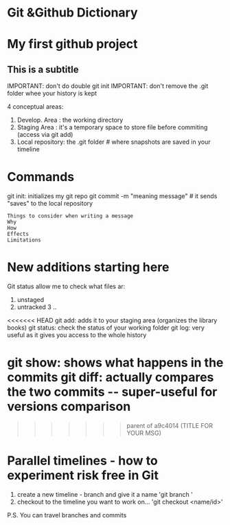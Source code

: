 # Git &Github Dictionary
# My first github project
## This is a subtitle

IMPORTANT: don't do double git init
IMPORTANT: don't remove the .git folder whee your history is kept

4 conceptual areas:
1. Develop. Area : the working directory
2. Staging Area : it's a temporary space to store file before commiting (access via git add)
4. Local repository: the .git folder # where snapshots are saved in your timeline

# Commands
git init: initializes my git repo
git commit -m "meaning message"  # it sends "saves" to the local repository

	Things to consider when writing a message
	Why
	How
	Effects
	Limitations

# New additions starting here
Git status allow me to check what files ar:
1. unstaged
2. untracked
3 ..

<<<<<<< HEAD
git add: adds it to your staging area (organizes the library books)
git status: check the status of your working folder
git log: very useful as it gives you access to the whole history

git show: shows what happens in the commits
git diff: actually compares the two commits -- super-useful for versions comparison
=======

>>>>>>> parent of a9c4014 (TITLE FOR YOUR MSG)


# Parallel timelines - how to experiment risk free in Git
1. create a new timeline - branch and give it a name
'git branch <name>'
2. checkout to the timeline you want to work on...
'git checkout <name/id>'

P.S. You can travel branches and commits

